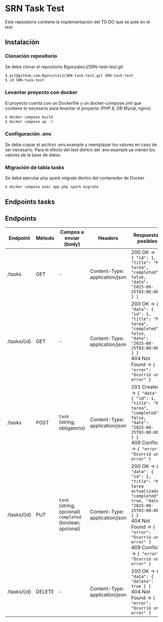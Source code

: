 # SRN Task Test

Este repositorio contiene la implementación del TO DO que se pide en el test

## Instalación

### Clonación repositorio

Se debe clonar el repositorio BgonzalezJ/SRN-task-test.git

```bash 
$ git@github.com:BgonzalezJ/SRN-task-test.git SRN-task-test
$ cd SRN-task-test
```

### Levantar proyecto con docker

El proyecto cuenta con un Dockerfile y un docker-compose.yml que contiene lo necesario para levantar el proyecto (PHP 8, DB Mysql, nginx)

```bash 
$ docker compose build
$ docker compose up -d
```

### Configuración .env

Se debe copiar el archivo .env.example y reemplazar los valores en caso de ser necesario. Para el efecto del test dentro del .env.example ya vienen los valores de la base de datos.

### Migración de tabla tasks

Se debe ejecutar php spark migrate dentro del contenedor de Docker

```bash 
$ docker compose exec app php spark migrate  
```

## Endpoints tasks

## Endpoints

| Endpoint         | Método | Campos a enviar (body)                     | Headers              | Respuestas posibles |
|-----------------|--------|-------------------------------------------|--------------------|-------------------|
| /tasks          | GET    | -                                         | Content-Type: application/json | 200 OK → ` [ { "id": 1, "title": "Mi tarea", "completed": false, "date": "2025-08-25T03:00:00Z" } ]` |
| /tasks/{id}     | GET    | -                                         | Content-Type: application/json | 200 OK → `{ "data": { "id": 1, "title": "Mi tarea", "completed": false, "date": "2025-08-25T03:00:00Z" } }`<br>404 Not Found → `{ "error": "Ocurrió un error" }` |
| /tasks          | POST   | `task` (string, obligatorio)             | Content-Type: application/json | 201 Created → `{ "data": { "id": 1, "title": "Mi tarea", "completed": false, "date": "2025-08-25T03:00:00Z" } }`<br>409 Conflict → `{ "error": "Ocurrió un error" }` |
| /tasks/{id}     | PUT    | `task` (string, opcional)<br>`completed` (boolean, opcional) | Content-Type: application/json | 200 OK → `{ "data": { "id": 1, "title": "Mi tarea actualizada", "completed": true, "date": "2025-08-25T03:00:00Z" } }`<br>404 Not Found → `{ "error": "Ocurrió un error" }`<br>409 Conflict → `{ "error": "Ocurrió un error" }` |
| /tasks/{id}     | DELETE | -                                         | Content-Type: application/json | 200 OK → `{ "data": { "delete": true } }`<br>404 Not Found → `{ "error": "Ocurrió un error" }` |


